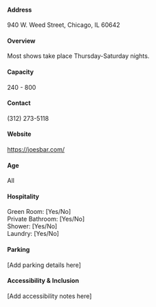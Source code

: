 #### Address

940 W. Weed Street, Chicago, IL 60642

#### Overview

Most shows take place Thursday-Saturday nights.

#### Capacity

240 - 800

#### Contact

(312) 273-5118

#### Website

https://joesbar.com/

#### Age

All

#### Hospitality

Green Room: [Yes/No]  
Private Bathroom: [Yes/No]  
Shower: [Yes/No]  
Laundry: [Yes/No]

#### Parking

[Add parking details here]

#### Accessibility & Inclusion

[Add accessibility notes here]

